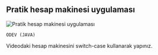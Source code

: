 ## Pratik hesap makinesi uygulaması
![Pratik hesap makinesi uygulaması](https://patika-prod.s3-eu-central-1.amazonaws.com/userFiles/mevlut/projects/CkdsuYF7gHq8SyBun-pratik-hesap-makinesi-uygulamasi)
```
ÖDEV (JAVA)
```
Videodaki hesap makinesini switch-case kullanarak yapınız.